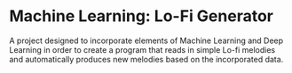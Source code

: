 # Machine Learning: Lo-Fi Generator

A project designed to incorporate elements of Machine Learning and Deep Learning in order to create a program that reads in simple Lo-fi melodies and automatically produces new melodies based on the incorporated data.
